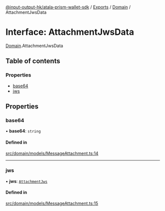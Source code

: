 [@input-output-hk/atala-prism-wallet-sdk](../README.md) / [Exports](../modules.md) / [Domain](../modules/Domain.md) / AttachmentJwsData

# Interface: AttachmentJwsData

[Domain](../modules/Domain.md).AttachmentJwsData

## Table of contents

### Properties

- [base64](Domain.AttachmentJwsData.md#base64)
- [jws](Domain.AttachmentJwsData.md#jws)

## Properties

### base64

• **base64**: `string`

#### Defined in

[src/domain/models/MessageAttachment.ts:14](https://github.com/input-output-hk/atala-prism-wallet-sdk-ts/blob/3f28060/src/domain/models/MessageAttachment.ts#L14)

___

### jws

• **jws**: [`AttachmentJws`](Domain.AttachmentJws.md)

#### Defined in

[src/domain/models/MessageAttachment.ts:15](https://github.com/input-output-hk/atala-prism-wallet-sdk-ts/blob/3f28060/src/domain/models/MessageAttachment.ts#L15)

